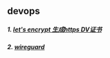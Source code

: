 ## devops

##### 1. [let's encrypt 生成https DV证书](https://github.com/chromiumer/devops/blob/master/reference/letsencrypt.md) 
##### 2. [wireguard](https://github.com/chromiumer/devops/blob/master/reference/wireguard.md)  

